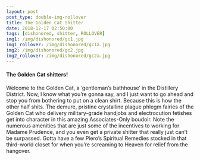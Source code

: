 ```yaml
---
layout: post
post_type: double-img-rollover
title: The Golden Cat Shitter
date: 2018-12-17 02:50:00
tags: [dishonored, shitter, ROLLOVER]
img1: /img/dishonored/gc1.jpg
img1_rollover: /img/dishonored/gc1a.jpg
img2: /img/dishonored/gc2.jpg
img2_rollover: /img/dishonored/gc2a.jpg
---
```

#### The Golden Cat shitters!

Welcome to the Golden Cat, a ‘gentleman’s bathhouse’ in the Distillery District. Now, I know what you’re gonna say, and I just want to go ahead and stop you from bothering to put on a clean shirt. Because this is how the other half shits. The demure, pristine crystalline plague phlegm fairies of the Golden Cat who delivery military-grade handjobs and electrocution fetishes get into character in this amazing Associates-Only boudoir. Note the numerous amenities that are just some of the incentives to working for Madame Prudence, and you even get a private shitter that really just can’t be surpassed. Gotta have a few Piero’s Spiritual Remedies stocked in that third-world closet for when you’re screaming to Heaven for relief from the hangover.

